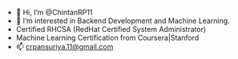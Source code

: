 - 👋 Hi, I’m @ChintanRP11
- 👀 I’m interested in Backend Development and Machine Learning.
- Certified RHCSA (RedHat Certified System Administrator)
- Machine Learning Certification from Coursera|Stanford
- 📫 crpansuriya.11@gmail.com

<!---
ChintanRP11/ChintanRP11 is a ✨ special ✨ repository because its `README.md` (this file) appears on your GitHub profile.
You can click the Preview link to take a look at your changes.
--->
